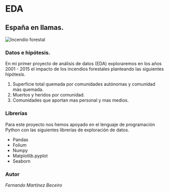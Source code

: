 # EDA 

## España en llamas.

![Incendio forestal](https://www.vallfirest.com/media/articles/noticias/49/contaminantes.jpg)

### Datos e hipótesis.

En mi primer proyecto de análisis de datos (EDA) exploraremos en los años 2001 - 2015 el impacto de los incendios forestales planteando las siguientes hipótesis.

1. Superficie total quemada por comunidades autónomas y comunidad más quemada.
2. Muertos y heridos por comunidad.
3. Comunidades que aportan mas personal y mas medios.

### Librerías 

Para este proyecto nos hemos apoyado en el lenguaje de programación Python con las siguientes librerías de exploración de datos.

- Pandas
- Folium
- Numpy 
- Matplotlib.pyplot
- Seaborn

### Autor

*Fernando Martínez Beceiro*


